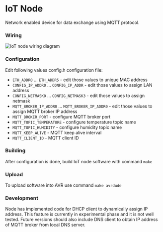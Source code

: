 # IoT Node

Network enabled device for data exchange using MQTT protocol.

### Wiring

![IoT node wiring diagram](https://raw.githubusercontent.com/buben19/iot-node/master/pcb/mqtt-node.png "IoT node wiring diagram")

### Configuration

Edit following values config.h configuration file:

- `ETH_ADDR0` ... `ETH_ADDR5` - edit those values to unique MAC address
- `CONFIG_IP_ADDR0` ... `CONFIG_IP_ADDR` - edit those values to assign LAN address
- `CONFIG_NETMASK0` ... `CONFIG_NETMASK3` - edit those values to assign netmask
- `MQTT_BROKER_IP_ADDR0` ... `MQTT_BROKER_IP_ADDR0` - edit those values to assign MQTT broker IP address
- `MQTT_BROKER_PORT` - configure MQTT broker port
- `MQTT_TOPIC_TEMPERATURE` - configure temperature topic name
- `MQTT_TOPIC_HUMIDITY` - configure humidity topic name
- `MQTT_KEEP_ALIVE` - MQTT keep alive interval
- `MQTT_CLIENT_ID` - MQTT client ID

### Building

After configuration is done, build IoT node software with command `make`

### Upload

To upload software into AVR use command `make avrdude`

### Development

Node has implemented code for DHCP client to dynamically assign IP address. This
feature is currently in experimental phase and it is not well tested. Future
versions should also include DNS client to obtain IP address of MQTT broker from
local DNS server.

